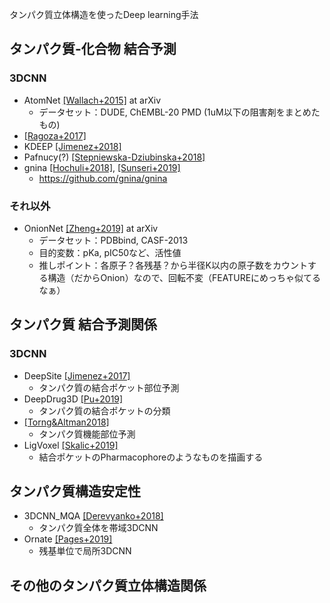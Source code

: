 タンパク質立体構造を使ったDeep learning手法

## タンパク質-化合物 結合予測

### 3DCNN
* AtomNet [[Wallach+2015]](https://arxiv.org/abs/1510.02855) at arXiv
  * データセット：DUDE, ChEMBL-20 PMD (1uM以下の阻害剤をまとめたもの)
* [[Ragoza+2017]](https://pubs.acs.org/doi/abs/10.1021%2Facs.jcim.6b00740)
* KDEEP [[Jimenez+2018]](https://pubs.acs.org/doi/10.1021/acs.jcim.7b00650)
* Pafnucy(?) [[Stepniewska-Dziubinska+2018]](https://academic.oup.com/bioinformatics/article/34/21/3666/4994792)
* gnina [[Hochuli+2018]](https://www.sciencedirect.com/science/article/pii/S1093326318301670), [[Sunseri+2019]](https://link.springer.com/article/10.1007/s10822-018-0133-y)
  * https://github.com/gnina/gnina

### それ以外
* OnionNet [[Zheng+2019]](https://arxiv.org/abs/1906.02418) at arXiv
  * データセット：PDBbind, CASF-2013
  * 目的変数：pKa, pIC50など、活性値
  * 推しポイント：各原子？各残基？から半径K以内の原子数をカウントする構造（だからOnion）なので、回転不変（FEATUREにめっちゃ似てるなぁ）

## タンパク質 結合予測関係

### 3DCNN
* DeepSite [[Jimenez+2017]](https://academic.oup.com/bioinformatics/article/33/19/3036/3859178)
  * タンパク質の結合ポケット部位予測
* DeepDrug3D [[Pu+2019]](https://journals.plos.org/ploscompbiol/article?id=10.1371/journal.pcbi.1006718)
  * タンパク質の結合ポケットの分類 
* [[Torng&Altman2018]](https://academic.oup.com/bioinformatics/article/35/9/1503/5104336)
  * タンパク質機能部位予測
* LigVoxel [[Skalic+2019]](https://academic.oup.com/bioinformatics/article/35/2/243/5050023)
  * 結合ポケットのPharmacophoreのようなものを描画する

## タンパク質構造安定性

* 3DCNN_MQA [[Derevyanko+2018]](https://academic.oup.com/bioinformatics/article/34/23/4046/5040325)
  * タンパク質全体を帯域3DCNN
* Ornate [[Pages+2019]](http://dx.doi.org/10.1093/bioinformatics/btz122)
  * 残基単位で局所3DCNN
  
## その他のタンパク質立体構造関係


